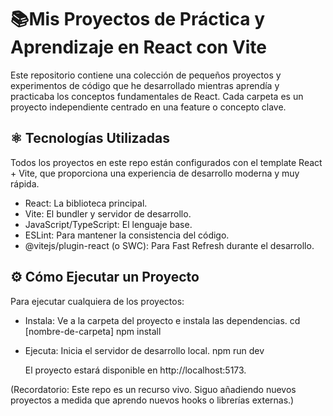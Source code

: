 
# 📚Mis Proyectos de Práctica y Aprendizaje en React con Vite

Este repositorio contiene una colección de pequeños proyectos y experimentos de código que he desarrollado mientras aprendía y practicaba los conceptos fundamentales de React. Cada carpeta es un proyecto independiente centrado en una feature o concepto clave.

## ⚛️ Tecnologías Utilizadas
Todos los proyectos en este repo están configurados con el template React + Vite, que proporciona una experiencia de desarrollo moderna y muy rápida.
 * React: La biblioteca principal.
 * Vite: El bundler y servidor de desarrollo.
 * JavaScript/TypeScript: El lenguaje base.
 * ESLint: Para mantener la consistencia del código.
 * @vitejs/plugin-react (o SWC): Para Fast Refresh durante el desarrollo.


## ⚙️ Cómo Ejecutar un Proyecto
Para ejecutar cualquiera de los proyectos:
 * Instala: Ve a la carpeta del proyecto e instala las dependencias.
   cd [nombre-de-carpeta]
npm install

 * Ejecuta: Inicia el servidor de desarrollo local.
   npm run dev

   El proyecto estará disponible en http://localhost:5173.

(Recordatorio: Este repo es un recurso vivo. Siguo añadiendo nuevos proyectos a medida que aprendo nuevos hooks o librerías externas.)
